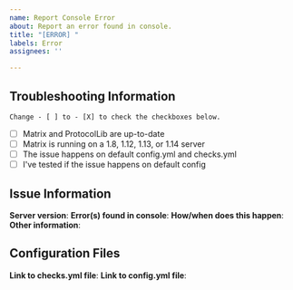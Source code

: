 ```yaml
---
name: Report Console Error
about: Report an error found in console.
title: "[ERROR] "
labels: Error
assignees: ''

---
```


## Troubleshooting Information
`Change - [ ] to - [X] to check the checkboxes below.`
- [ ] Matrix and ProtocolLib are up-to-date
- [ ] Matrix is running on a 1.8, 1.12, 1.13, or 1.14 server
- [ ] The issue happens on default config.yml and checks.yml
- [ ] I've tested if the issue happens on default config

## Issue Information
**Server version**: 
**Error(s) found in console**: 
**How/when does this happen**: 
**Other information**: 

## Configuration Files
**Link to checks.yml file**: 
**Link to config.yml file**:
